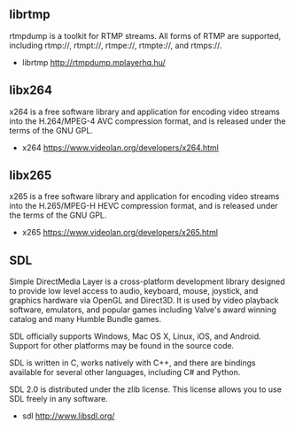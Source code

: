 ## librtmp
rtmpdump is a toolkit for RTMP streams. All forms of RTMP are supported, including rtmp://, rtmpt://, rtmpe://, rtmpte://, and rtmps://.
- librtmp <http://rtmpdump.mplayerhq.hu/>

## libx264
x264 is a free software library and application for encoding video streams into the H.264/MPEG-4 AVC compression format, and is released under the terms of the GNU GPL.
- x264 <https://www.videolan.org/developers/x264.html>

## libx265
x265 is a free software library and application for encoding video streams into the H.265/MPEG-H HEVC compression format, and is released under the terms of the GNU GPL.
- x265 <https://www.videolan.org/developers/x265.html>

## SDL
Simple DirectMedia Layer is a cross-platform development library designed to provide low level access to audio, keyboard, mouse, joystick, and graphics hardware via OpenGL and Direct3D. It is used by video playback software, emulators, and popular games including Valve's award winning catalog and many Humble Bundle games.

SDL officially supports Windows, Mac OS X, Linux, iOS, and Android. Support for other platforms may be found in the source code.

SDL is written in C, works natively with C++, and there are bindings available for several other languages, including C# and Python.

SDL 2.0 is distributed under the zlib license. This license allows you to use SDL freely in any software.
- sdl <http://www.libsdl.org/>
